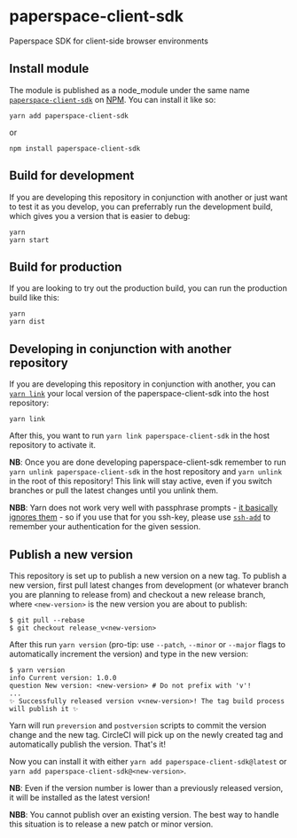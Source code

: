 # paperspace-client-sdk

Paperspace SDK for client-side browser environments

## Install module

The module is published as a node_module under the same name [`paperspace-client-sdk`](https://www.npmjs.com/package/paperspace-client-sdk) on [NPM](www.npmjs.com). You can install it like so:

```
yarn add paperspace-client-sdk
```
or
```
npm install paperspace-client-sdk
```


## Build for development

If you are developing this repository in conjunction with another or just want to test it as you develop, you can preferrably run the development build, which gives you a version that is easier to debug:

```
yarn
yarn start
```

## Build for production

If you are looking to try out the production build, you can run the production build like this:

```
yarn
yarn dist
```

## Developing in conjunction with another repository

If you are developing this repository in conjunction with another, you can [`yarn link`](https://yarnpkg.com/lang/en/docs/cli/link/) your local version of the paperspace-client-sdk into the host repository:

```
yarn link
```

After this, you want to run `yarn link paperspace-client-sdk` in the host repository to activate it.

**NB**: Once you are done developing paperspace-client-sdk remember to run `yarn unlink paperspace-client-sdk` in the host repository and `yarn unlink` in the root of this repository! This link will stay active, even if you switch branches or pull the latest changes until you unlink them.

**NBB**: Yarn does not work very well with passphrase prompts - [it basically ignores them](https://github.com/yarnpkg/yarn/issues/3699) - so if you use that for you ssh-key, please use [`ssh-add`](https://www.ssh.com/ssh/add) to remember your authentication for the given session.

## Publish a new version

This repository is set up to publish a new version on a new tag. To publish a new version, first pull latest changes from development (or whatever branch you are planning to release from) and checkout a new release branch, where `<new-version>` is the new version you are about to publish:
```
$ git pull --rebase
$ git checkout release_v<new-version>
```

After this run `yarn version` (pro-tip: use `--patch`, `--minor` or `--major` flags to automatically increment the version) and type in the new version:
```
$ yarn version
info Current version: 1.0.0
question New version: <new-version> # Do not prefix with 'v'!
...
✨ Successfully released version v<new-version>! The tag build process will publish it ✨
```
Yarn will run `preversion` and `postversion` scripts to commit the version change and the new tag. CircleCI will pick up on the newly created tag and automatically publish the version. That's it!

Now you can install it with either `yarn add paperspace-client-sdk@latest` or `yarn add paperspace-client-sdk@<new-version>`.

**NB**: Even if the version number is lower than a previously released version, it will be installed as the latest version!

**NBB**: You cannot publish over an existing version. The best way to handle this situation is to release a new patch or minor version.
